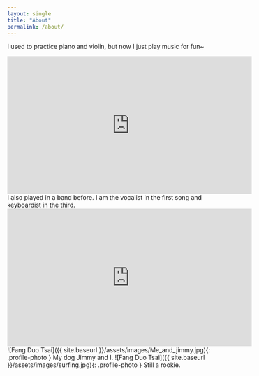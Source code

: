 ```yaml
---
layout: single
title: "About"
permalink: /about/
---
```


I used to practice piano and violin, but now I just play music for fun~
<iframe width="560" height="315" src="https://www.youtube.com/embed/Sjv2bAbLLL8" frameborder="0" allow="accelerometer; autoplay; clipboard-write; encrypted-media; gyroscope; picture-in-picture" allowfullscreen></iframe>
I also played in a band before. I am the vocalist in the first song and keyboardist in the third.
<iframe width="560" height="315" src="https://www.youtube.com/embed/Fqqz8DCoEvc" frameborder="0" allow="accelerometer; autoplay; clipboard-write; encrypted-media; gyroscope; picture-in-picture" allowfullscreen></iframe> 
![Fang Duo Tsai]({{ site.baseurl }}/assets/images/Me_and_jimmy.jpg){: .profile-photo }
My dog Jimmy and I.
![Fang Duo Tsai]({{ site.baseurl }}/assets/images/surfing.jpg){: .profile-photo }
Still a rookie.
